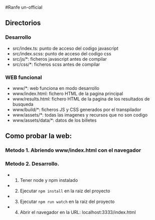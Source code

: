 #Ranfe un-official

## Directorios

### Desarrollo

- src/index.ts: punto de acceso del codigo javascript
- src/index.scss: punto de acceso del codigo css
- src/js/*: ficheros javascript antes de compilar
- src/css/*: ficheros scss antes de compilar

### WEB funcional

- www/*: web funciona en modo desarrollo
- www/index.html: fichero HTML de la pagina principal
- www/results.html: fichero HTML de la pagina de los resultados de busqueda
- www/build/*: ficheros JS y CSS generados por el transpilador
- www/assets/*: todas las imagenes y recursos que no son codigo
- www/assets/data/*: datos de los billetes


## Como probar la web:

### Metodo 1. Abriendo www/index.html con el navegador

### Metodo 2. Desarrollo.

- 1. Tener node y npm instalado
- 2. Ejecutar `npm install` en la raiz del proyecto
- 3. Ejecutar `npm run watch` en la raiz del proyecto
- 4. Abrir el navegador en la URL: localhost:3333/index.html

